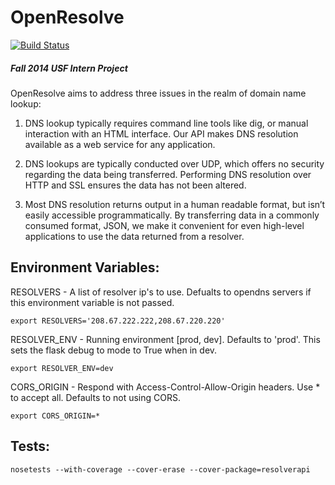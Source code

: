 OpenResolve
==================================================
[![Build Status](https://travis-ci.org/opendns/OpenResolve.svg?branch=master)](https://travis-ci.org/opendns/OpenResolve)

##### Fall 2014 USF Intern Project

OpenResolve aims to address three issues in the realm of domain name lookup:

1. DNS lookup typically requires command line tools like dig, or manual interaction with an HTML interface. Our API makes DNS resolution available as a web service for any application. 

2. DNS lookups are typically conducted over UDP, which offers no security regarding the data being transferred. Performing DNS resolution over HTTP and SSL ensures the data has not been altered. 

3. Most DNS resolution returns output in a human readable format, but isn’t easily accessible programmatically. By transferring data in a commonly consumed format, JSON, we make it convenient for even high-level applications to use the data returned from a resolver.


Environment Variables:
--------------------------------------------------

RESOLVERS - A list of resolver ip's to use. Defualts to opendns servers if this environment variable is not passed.

    export RESOLVERS='208.67.222.222,208.67.220.220'

RESOLVER_ENV - Running environment [prod, dev]. Defaults to 'prod'. This sets the flask debug to mode to True when in dev.

    export RESOLVER_ENV=dev

CORS_ORIGIN - Respond with Access-Control-Allow-Origin headers. Use * to accept all. Defaults to not using CORS.

    export CORS_ORIGIN=*
    

Tests:
--------------------------------------------------

	nosetests --with-coverage --cover-erase --cover-package=resolverapi


